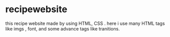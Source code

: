 # recipewebsite
this recipe website made by using HTML, CSS .
here i use many HTML tags like imgs , font, and some advance tags like tranitions.
